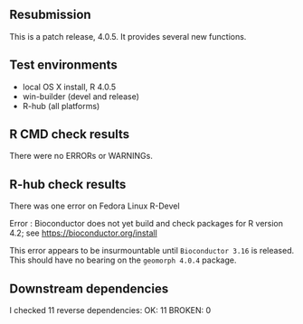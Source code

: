 ## Resubmission
This is a patch release, 4.0.5.  It provides several new functions.

## Test environments
* local OS X install, R 4.0.5
* win-builder (devel and release)
* R-hub (all platforms)

## R CMD check results
There were no ERRORs or WARNINGs. 

## R-hub check results
There was one error on Fedora Linux R-Devel

Error : Bioconductor does not yet build and check packages for R version 4.2; see
  https://bioconductor.org/install

This error appears to be insurmountable until `Bioconductor 3.16` is released.  This should have no bearing on the `geomorph 4.0.4` package.

## Downstream dependencies
I checked 11 reverse dependencies:
OK: 11
BROKEN: 0